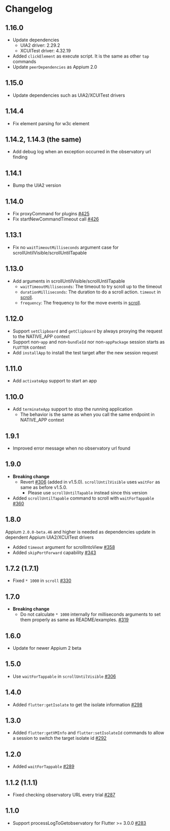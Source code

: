 # Changelog

## 1.16.0
- Update dependencies
    - UIA2 driver: 2.29.2
    - XCUITest driver: 4.32.19
- Added `clickElement` as execute script. It is the same as other `tap` commands
- Update `peerDependencies` as Appium 2.0

## 1.15.0
- Update dependencies such as UIA2/XCUITest drivers

## 1.14.4
- Fix element parsing for w3c element

## 1.14.2, 1.14.3 (the same)
- Add debug log when an exception occurred in the observatory url finding

## 1.14.1
- Bump the UIA2 version

## 1.14.0
- Fix proxyCommand for plugins [#425](https://github.com/appium-userland/appium-flutter-driver/pull/425)
- Fix startNewCommandTimeout call [#426](https://github.com/appium-userland/appium-flutter-driver/pull/426)

## 1.13.1
- Fix no `waitTimeoutMilliseconds` argument case for scrollUntilVisible/scrollUntilTapable

## 1.13.0
- Add arguments in scrollUntilVisible/scrollUntilTapable
    - `waitTimeoutMilliseconds`: The timeout to try scroll up to the timeout
    - `durationMilliseconds`: The duration to do a scroll action. `timeout` in [scroll](https://api.flutter.dev/flutter/flutter_driver/FlutterDriver/scroll.html).
    - `frequency`: The frequency to for the move events in  [scroll](https://api.flutter.dev/flutter/flutter_driver/FlutterDriver/scroll.html).


## 1.12.0
- Support `setClipboard` and `getClipboard` by always proxying the request to the NATIVE_APP context
- Support non-`app` and non-`bundleId` nor non-`appPackage` session starts as `FLUTTER` context
- Add `installApp` to install the test target after the new session request

## 1.11.0
- Add `activateApp` support to start an app

## 1.10.0
- Add `terminateApp` support to stop the running application
    - The behavior is the same as when you call the same endpoint in NATIVE_APP context

## 1.9.1
- Improved error message when no observatory url found

## 1.9.0
- **Breaking change**
    - Revert [#306](https://github.com/appium-userland/appium-flutter-driver/pull/306) (added in v1.5.0). `scrollUntilVisible` uses `waitFor` as same as before v1.5.0.
        - Please use `scrollUntilTapable` instead since this version
 - Added `scrollUntilTapable` command to scroll with `waitForTappable` [#360](https://github.com/appium-userland/appium-flutter-driver/pull/360)

## 1.8.0

Appium `2.0.0-beta.46` and higher is needed as dependencies update in dependent Appium UIA2/XCUITest drivers

- Added `timeout` argument for scrollIntoView [#358](https://github.com/appium-userland/appium-flutter-driver/pull/358)
- Added `skipPortForward` capability [#343](https://github.com/appium-userland/appium-flutter-driver/pull/343)

## 1.7.2 (1.7.1)
- Fixed `* 1000` in `scroll` [#330](https://github.com/appium-userland/appium-flutter-driver/pull/330)

## 1.7.0
- **Breaking change**
    - Do not calculate `* 1000` internally for milliseconds arguments to set them properly as same as README/examples. [#319](https://github.com/appium-userland/appium-flutter-driver/issues/319)

## 1.6.0
- Update for newer Appium 2 beta

## 1.5.0

- Use `waitForTappable` in `scrollUntilVisible` [#306](https://github.com/appium-userland/appium-flutter-driver/pull/306)

## 1.4.0

- Added `flutter:getIsolate` to get the isolate information [#298](https://github.com/appium-userland/appium-flutter-driver/pull/298)

## 1.3.0

- Added `flutter:getVMInfo` and `flutter:setIsolateId` commands to allow a session to switch the target isolate id [#292](https://github.com/appium-userland/appium-flutter-driver/pull/292)

## 1.2.0

- Added `waitForTappable` [#289](https://github.com/appium-userland/appium-flutter-driver/pull/289)

## 1.1.2 (1.1.1)

- Fixed checking observatory URL every trial [#287](https://github.com/appium-userland/appium-flutter-driver/pull/287)

## 1.1.0

- Support processLogToGetobservatory for Flutter >= 3.0.0 [#283](https://github.com/appium-userland/appium-flutter-driver/pull/283)
